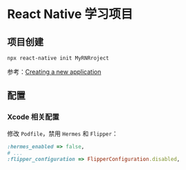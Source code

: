 # React Native 学习项目

## 项目创建

```
npx react-native init MyRNRroject
```

参考：[Creating a new application](https://reactnative.dev/docs/environment-setup#creating-a-new-application)

## 配置

### Xcode 相关配置

修改 `Podfile`，禁用 `Hermes` 和 `Flipper`：

``` ruby
:hermes_enabled => false,
# ...
:flipper_configuration => FlipperConfiguration.disabled,
```
